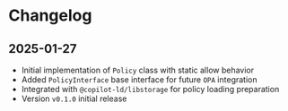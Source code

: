 # Changelog

## 2025-01-27

- Initial implementation of `Policy` class with static allow behavior
- Added `PolicyInterface` base interface for future `OPA` integration
- Integrated with `@copilot-ld/libstorage` for policy loading preparation
- Version `v0.1.0` initial release
